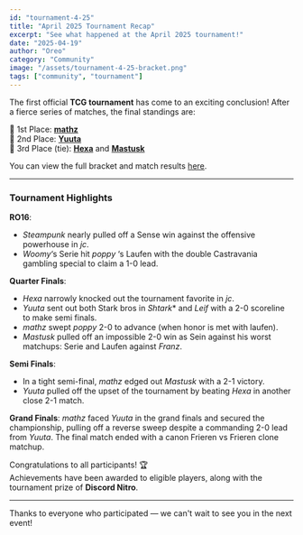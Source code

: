 ```yaml
---
id: "tournament-4-25"
title: "April 2025 Tournament Recap"
excerpt: "See what happened at the April 2025 tournament!"
date: "2025-04-19"
author: "Oreo"
category: "Community"
image: "/assets/tournament-4-25-bracket.png"
tags: ["community", "tournament"]
---
```


The first official **TCG tournament** has come to an exciting conclusion! After a fierce series of matches, the final standings are:

🥇 1st Place: **[mathz](https://challonge.com/users/Seiki133)**  
🥈 2nd Place: **[Yuuta](https://challonge.com/users/overlordyuuta)**  
🥉 3rd Place (tie): **[Hexa](https://challonge.com/users/HxHexa)** and **[Mastusk](https://challonge.com/users/Mastusk)**

You can view the full bracket and match results [here](https://challonge.com/ahgu6yk7).

---

### Tournament Highlights

**RO16**:
- *Steampunk* nearly pulled off a Sense win against the offensive powerhouse in *jc*.
- *Woomy*‘s Serie hit *poppy* ‘s Laufen with the double Castravania gambling special to claim a 1-0 lead.
  
**Quarter Finals**:
- *Hexa* narrowly knocked out the tournament favorite in *jc*.
- *Yuuta* sent out both Stark bros in *Shtark** and *Leif* with a 2-0 scoreline to make semi finals.
- *mathz* swept *poppy* 2-0 to advance (when honor is met with laufen).
- *Mastusk* pulled off an impossible 2-0 win as Sein against his worst matchups: Serie and Laufen against *Franz*.
  
**Semi Finals**:
-  In a tight semi-final, *mathz* edged out *Mastusk* with a 2-1 victory.
- *Yuuta* pulled off the upset of the tournament by beating *Hexa* in another close 2-1 match.
  
**Grand Finals**: 
*mathz* faced *Yuuta* in the grand finals and secured the championship, pulling off a reverse sweep despite a commanding 2-0 lead from *Yuuta*. The final match ended with a canon Frieren vs Frieren clone matchup.



Congratulations to all participants! 🏆  
Achievements have been awarded to eligible players, along with the tournament prize of **Discord Nitro**.

---

Thanks to everyone who participated — we can't wait to see you in the next event!
